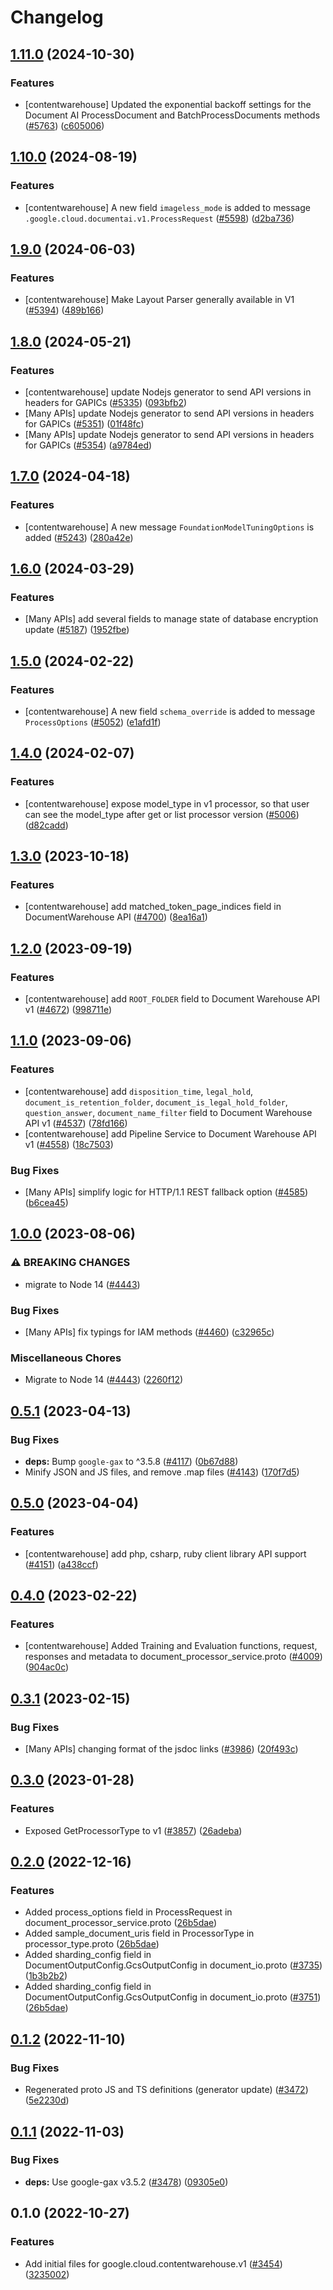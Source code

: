 # Changelog

## [1.11.0](https://github.com/googleapis/google-cloud-node/compare/contentwarehouse-v1.10.0...contentwarehouse-v1.11.0) (2024-10-30)


### Features

* [contentwarehouse] Updated the exponential backoff settings for the Document AI ProcessDocument and BatchProcessDocuments methods ([#5763](https://github.com/googleapis/google-cloud-node/issues/5763)) ([c605006](https://github.com/googleapis/google-cloud-node/commit/c6050069aa75b31a262ff243c9f5407707926856))

## [1.10.0](https://github.com/googleapis/google-cloud-node/compare/contentwarehouse-v1.9.0...contentwarehouse-v1.10.0) (2024-08-19)


### Features

* [contentwarehouse] A new field `imageless_mode` is added to message `.google.cloud.documentai.v1.ProcessRequest` ([#5598](https://github.com/googleapis/google-cloud-node/issues/5598)) ([d2ba736](https://github.com/googleapis/google-cloud-node/commit/d2ba736d327901a153e2d9261a7e8824261255e6))

## [1.9.0](https://github.com/googleapis/google-cloud-node/compare/contentwarehouse-v1.8.0...contentwarehouse-v1.9.0) (2024-06-03)


### Features

* [contentwarehouse] Make Layout Parser generally available in V1 ([#5394](https://github.com/googleapis/google-cloud-node/issues/5394)) ([489b166](https://github.com/googleapis/google-cloud-node/commit/489b16633276bcc446d2936ffb75bc68e57116e8))

## [1.8.0](https://github.com/googleapis/google-cloud-node/compare/contentwarehouse-v1.7.0...contentwarehouse-v1.8.0) (2024-05-21)


### Features

* [contentwarehouse] update Nodejs generator to send API versions in headers for GAPICs ([#5335](https://github.com/googleapis/google-cloud-node/issues/5335)) ([093bfb2](https://github.com/googleapis/google-cloud-node/commit/093bfb29464688846c513e2b3293c18ccd4507a6))
* [Many APIs] update Nodejs generator to send API versions in headers for GAPICs ([#5351](https://github.com/googleapis/google-cloud-node/issues/5351)) ([01f48fc](https://github.com/googleapis/google-cloud-node/commit/01f48fce63ec4ddf801d59ee2b8c0db9f6fb8372))
* [Many APIs] update Nodejs generator to send API versions in headers for GAPICs ([#5354](https://github.com/googleapis/google-cloud-node/issues/5354)) ([a9784ed](https://github.com/googleapis/google-cloud-node/commit/a9784ed3db6ee96d171762308bbbcd57390b6866))

## [1.7.0](https://github.com/googleapis/google-cloud-node/compare/contentwarehouse-v1.6.0...contentwarehouse-v1.7.0) (2024-04-18)


### Features

* [contentwarehouse] A new message `FoundationModelTuningOptions` is added ([#5243](https://github.com/googleapis/google-cloud-node/issues/5243)) ([280a42e](https://github.com/googleapis/google-cloud-node/commit/280a42e0b9e8559ca895f8545ed4f261c41dfaa3))

## [1.6.0](https://github.com/googleapis/google-cloud-node/compare/contentwarehouse-v1.5.0...contentwarehouse-v1.6.0) (2024-03-29)


### Features

* [Many APIs] add several fields to manage state of database encryption update ([#5187](https://github.com/googleapis/google-cloud-node/issues/5187)) ([1952fbe](https://github.com/googleapis/google-cloud-node/commit/1952fbe432b96115278d42e5c1dbdbc7de39036b))

## [1.5.0](https://github.com/googleapis/google-cloud-node/compare/contentwarehouse-v1.4.0...contentwarehouse-v1.5.0) (2024-02-22)


### Features

* [contentwarehouse] A new field `schema_override` is added to message `ProcessOptions` ([#5052](https://github.com/googleapis/google-cloud-node/issues/5052)) ([e1afd1f](https://github.com/googleapis/google-cloud-node/commit/e1afd1fc6779e73022f996ffa44378d0096f6269))

## [1.4.0](https://github.com/googleapis/google-cloud-node/compare/contentwarehouse-v1.3.0...contentwarehouse-v1.4.0) (2024-02-07)


### Features

* [contentwarehouse] expose model_type in v1 processor, so that user can see the model_type after get or list processor version ([#5006](https://github.com/googleapis/google-cloud-node/issues/5006)) ([d82cadd](https://github.com/googleapis/google-cloud-node/commit/d82caddf977cc9cb99cae2d1847df252adc708cb))

## [1.3.0](https://github.com/googleapis/google-cloud-node/compare/contentwarehouse-v1.2.0...contentwarehouse-v1.3.0) (2023-10-18)


### Features

* [contentwarehouse] add matched_token_page_indices field in DocumentWarehouse API ([#4700](https://github.com/googleapis/google-cloud-node/issues/4700)) ([8ea16a1](https://github.com/googleapis/google-cloud-node/commit/8ea16a1535e4162dac7b9bd621c731330712f899))

## [1.2.0](https://github.com/googleapis/google-cloud-node/compare/contentwarehouse-v1.1.0...contentwarehouse-v1.2.0) (2023-09-19)


### Features

* [contentwarehouse] add `ROOT_FOLDER` field to Document Warehouse API v1 ([#4672](https://github.com/googleapis/google-cloud-node/issues/4672)) ([998711e](https://github.com/googleapis/google-cloud-node/commit/998711e948c717d5b0bd878d1e0e8cf861831d52))

## [1.1.0](https://github.com/googleapis/google-cloud-node/compare/contentwarehouse-v1.0.0...contentwarehouse-v1.1.0) (2023-09-06)


### Features

* [contentwarehouse] add `disposition_time`, `legal_hold`, `document_is_retention_folder`, `document_is_legal_hold_folder`, `question_answer`, `document_name_filter` field to Document Warehouse API v1 ([#4537](https://github.com/googleapis/google-cloud-node/issues/4537)) ([78fd166](https://github.com/googleapis/google-cloud-node/commit/78fd166534555720b93d2b37f28307c6003390ff))
* [contentwarehouse] add Pipeline Service to Document Warehouse API v1 ([#4558](https://github.com/googleapis/google-cloud-node/issues/4558)) ([18c7503](https://github.com/googleapis/google-cloud-node/commit/18c750378975440bb8ff8168e7f72b8de24fcfac))


### Bug Fixes

* [Many APIs] simplify logic for HTTP/1.1 REST fallback option ([#4585](https://github.com/googleapis/google-cloud-node/issues/4585)) ([b6cea45](https://github.com/googleapis/google-cloud-node/commit/b6cea45d03faaa7bd6e5daa36ebd0063a1e1f251))

## [1.0.0](https://github.com/googleapis/google-cloud-node/compare/contentwarehouse-v0.5.1...contentwarehouse-v1.0.0) (2023-08-06)


### ⚠ BREAKING CHANGES

* migrate to Node 14 ([#4443](https://github.com/googleapis/google-cloud-node/issues/4443))

### Bug Fixes

* [Many APIs] fix typings for IAM methods ([#4460](https://github.com/googleapis/google-cloud-node/issues/4460)) ([c32965c](https://github.com/googleapis/google-cloud-node/commit/c32965c0c4a5975ba37371ecd819d9cffb080aa5))


### Miscellaneous Chores

* Migrate to Node 14 ([#4443](https://github.com/googleapis/google-cloud-node/issues/4443)) ([2260f12](https://github.com/googleapis/google-cloud-node/commit/2260f12543d171bda95345e53475f5f0fdc45770))

## [0.5.1](https://github.com/googleapis/google-cloud-node/compare/contentwarehouse-v0.5.0...contentwarehouse-v0.5.1) (2023-04-13)


### Bug Fixes

* **deps:** Bump `google-gax` to ^3.5.8 ([#4117](https://github.com/googleapis/google-cloud-node/issues/4117)) ([0b67d88](https://github.com/googleapis/google-cloud-node/commit/0b67d883963643ce1b4f6d2ccd3e8d37adf6e029))
* Minify JSON and JS files, and remove .map files ([#4143](https://github.com/googleapis/google-cloud-node/issues/4143)) ([170f7d5](https://github.com/googleapis/google-cloud-node/commit/170f7d57b8fd344d182a8e758867b8124722eebc))

## [0.5.0](https://github.com/googleapis/google-cloud-node/compare/contentwarehouse-v0.4.0...contentwarehouse-v0.5.0) (2023-04-04)


### Features

* [contentwarehouse] add php, csharp, ruby client library API support ([#4151](https://github.com/googleapis/google-cloud-node/issues/4151)) ([a438ccf](https://github.com/googleapis/google-cloud-node/commit/a438ccf0cfba0750332bc6b33ad824176e246df4))

## [0.4.0](https://github.com/googleapis/google-cloud-node/compare/contentwarehouse-v0.3.1...contentwarehouse-v0.4.0) (2023-02-22)


### Features

* [contentwarehouse] Added Training and Evaluation functions, request, responses and metadata to document_processor_service.proto ([#4009](https://github.com/googleapis/google-cloud-node/issues/4009)) ([904ac0c](https://github.com/googleapis/google-cloud-node/commit/904ac0cadd5b59c75309ac7766dad5da3080d105))

## [0.3.1](https://github.com/googleapis/google-cloud-node/compare/contentwarehouse-v0.3.0...contentwarehouse-v0.3.1) (2023-02-15)


### Bug Fixes

* [Many APIs] changing format of the jsdoc links ([#3986](https://github.com/googleapis/google-cloud-node/issues/3986)) ([20f493c](https://github.com/googleapis/google-cloud-node/commit/20f493c94f7d6626d932b2610e00cbdd5df55f22))

## [0.3.0](https://github.com/googleapis/google-cloud-node/compare/contentwarehouse-v0.2.0...contentwarehouse-v0.3.0) (2023-01-28)


### Features

* Exposed GetProcessorType to v1 ([#3857](https://github.com/googleapis/google-cloud-node/issues/3857)) ([26adeba](https://github.com/googleapis/google-cloud-node/commit/26adeba0625a05b17a7e87a2976520325621c307))

## [0.2.0](https://github.com/googleapis/google-cloud-node/compare/contentwarehouse-v0.1.2...contentwarehouse-v0.2.0) (2022-12-16)


### Features

* Added process_options field in ProcessRequest in document_processor_service.proto ([26b5dae](https://github.com/googleapis/google-cloud-node/commit/26b5daec8851edc199f0b85791da722c6d60510f))
* Added sample_document_uris field in ProcessorType in processor_type.proto ([26b5dae](https://github.com/googleapis/google-cloud-node/commit/26b5daec8851edc199f0b85791da722c6d60510f))
* Added sharding_config field in DocumentOutputConfig.GcsOutputConfig in document_io.proto ([#3735](https://github.com/googleapis/google-cloud-node/issues/3735)) ([1b3b2b2](https://github.com/googleapis/google-cloud-node/commit/1b3b2b2258b7967c0d5fcf4cb009fc0821d7b862))
* Added sharding_config field in DocumentOutputConfig.GcsOutputConfig in document_io.proto ([#3751](https://github.com/googleapis/google-cloud-node/issues/3751)) ([26b5dae](https://github.com/googleapis/google-cloud-node/commit/26b5daec8851edc199f0b85791da722c6d60510f))

## [0.1.2](https://github.com/googleapis/google-cloud-node/compare/contentwarehouse-v0.1.1...contentwarehouse-v0.1.2) (2022-11-10)


### Bug Fixes

* Regenerated proto JS and TS definitions (generator update) ([#3472](https://github.com/googleapis/google-cloud-node/issues/3472)) ([5e2230d](https://github.com/googleapis/google-cloud-node/commit/5e2230dfc4302bb2ac9628ff4200eb46509e103d))

## [0.1.1](https://github.com/googleapis/google-cloud-node/compare/contentwarehouse-v0.1.0...contentwarehouse-v0.1.1) (2022-11-03)


### Bug Fixes

* **deps:** Use google-gax v3.5.2 ([#3478](https://github.com/googleapis/google-cloud-node/issues/3478)) ([09305e0](https://github.com/googleapis/google-cloud-node/commit/09305e06548b89dc17bb3d3167e2d1e69588caa4))

## 0.1.0 (2022-10-27)


### Features

* Add initial files for google.cloud.contentwarehouse.v1 ([#3454](https://github.com/googleapis/google-cloud-node/issues/3454)) ([3235002](https://github.com/googleapis/google-cloud-node/commit/323500241d4470668ea5db5bd597808425c4d3e4))
